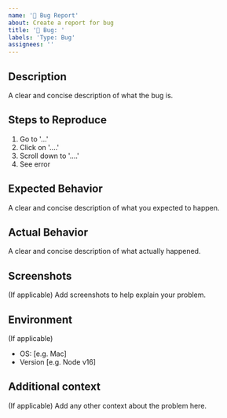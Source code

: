 ```yaml
---
name: '🐞 Bug Report'
about: Create a report for bug
title: '🐞 Bug: '
labels: 'Type: Bug'
assignees: ''
---
```


## Description

A clear and concise description of what the bug is.

## Steps to Reproduce

1. Go to '...'
2. Click on '....'
3. Scroll down to '....'
4. See error

## Expected Behavior

A clear and concise description of what you expected to happen.

## Actual Behavior

A clear and concise description of what actually happened.

## Screenshots

(If applicable)
Add screenshots to help explain your problem.

## Environment

(If applicable)

- OS: [e.g. Mac]
- Version [e.g. Node v16]

## Additional context

(If applicable)
Add any other context about the problem here.
